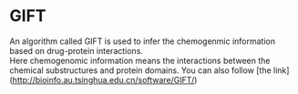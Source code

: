GIFT
=========
An algorithm called GIFT is used to infer the chemogenmic information based on drug-protein interactions.  
Here chemogenomic information means the interactions between the chemical substructures and protein domains. 
You can also follow [the link] (http://bioinfo.au.tsinghua.edu.cn/software/GIFT/)


